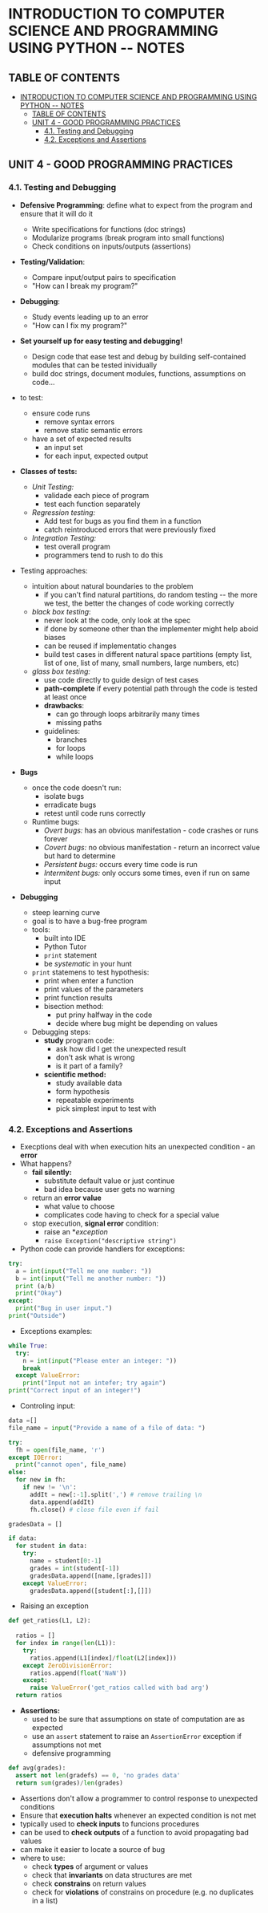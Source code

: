 # INTRODUCTION TO COMPUTER SCIENCE AND PROGRAMMING USING PYTHON -- NOTES

## TABLE OF CONTENTS

- [INTRODUCTION TO COMPUTER SCIENCE AND PROGRAMMING USING PYTHON -- NOTES](#introduction-to-computer-science-and-programming-using-python----notes)
  - [TABLE OF CONTENTS](#table-of-contents)
  - [UNIT 4 - GOOD PROGRAMMING PRACTICES](#unit-4---good-programming-practices)
    - [4.1. Testing and Debugging](#41-testing-and-debugging)
    - [4.2. Exceptions and Assertions](#42-exceptions-and-assertions)

## UNIT 4 - GOOD PROGRAMMING PRACTICES

### 4.1. Testing and Debugging

- **Defensive Programming**: define what to expect from the program and ensure that it will do it
  - Write specifications for functions (doc strings)
  - Modularize programs (break program into small functions)
  - Check conditions on inputs/outputs (assertions)
- **Testing/Validation**:
  - Compare input/output pairs to specification
  - "How can I break my program?"
- **Debugging**:
  - Study events leading up to an error
  - "How can I fix my program?"
  
- **Set yourself up for easy testing and debugging!**
  - Design code that ease test and debug by building self-contained modules that can be tested inividually
  - build doc strings, document modules, functions, assumptions on code...

- to test:
  - ensure code runs
    - remove syntax errors
    - remove static semantic errors
  - have a set of expected results
    - an input set
    - for each input, expected output

- **Classes of tests:**
  - *Unit Testing:*
    - validade each piece of program
    - test each function separately
  - *Regression testing:*
    - Add test for bugs as you find them in a function
    - catch reintroduced errors that were previously fixed
  - *Integration Testing:*
    - test overall program
    - programmers tend to rush to do this

- Testing approaches:
  - intuition about natural boundaries to the problem
    - if you can't find natural partitions, do random testing -- the more we test, the better the changes of code working correctly
  - *black box testing*:
    - never look at the code, only look at the spec
    - if done by someone other than the implementer might help aboid biases
    - can be reused if implementatio changes
    - build test cases in different natural space partitions (empty list, list of one, list of many, small numbers, large numbers, etc)
  - *glass box testing:*
    - use code directly to guide design of test cases
    - **path-complete** if every potential path through the code is tested at least once
    - **drawbacks**:
      - can go through loops arbitrarily many times
      - missing paths
    - guidelines:
      - branches
      - for loops
      - while loops

- **Bugs**
  - once the code doesn't run:
    - isolate bugs
    - erradicate bugs
    - retest until code runs correctly
  - Runtime bugs:
    - *Overt bugs:* has an obvious manifestation - code crashes or runs forever
    - *Covert bugs:* no obvious manifestation - return an incorrect value but hard to determine
    - *Persistent bugs:* occurs every time code is run
    - *Intermitent bugs:* only occurs some times, even if run on same input

- **Debugging**
  - steep learning curve
  - goal is to have a bug-free program
  - tools:
    - built into IDE
    - Python Tutor
    - `print` statement
    - be *systematic* in your hunt
  - `print` statemens to test hypothesis:
    - print when enter a function
    - print values of the parameters
    - print function results
    - bisection method:
      - put priny halfway in the code
      - decide where bug might be depending on values
  - Debugging steps:
    - **study** program code:
      - ask how did I get the unexpected result
      - don't ask what is wrong
      - is it part of a family?
    - **scientific method:**
      - study available data
      - form hypothesis
      - repeatable experiments
      - pick simplest input to test with

### 4.2. Exceptions and Assertions

- Execptions deal with when execution hits an unexpected condition - an **error**
- What happens?
  - **fail silently:**
    - substitute default value or just continue
    - bad idea because user gets no warning
  - return an **error value**
    - what value to choose
    - complicates code having to check for a special value
  - stop execution, **signal error** condition:
    - raise an **exception*
    - `raise Exception("descriptive string")`
- Python code can provide handlers for exceptions:

```python
try:
  a = int(input("Tell me one number: "))
  b = int(input("Tell me another number: "))
  print (a/b)
  print("Okay")
except:
  print("Bug in user input.")
print("Outside")
```

- Exceptions examples:

```python
while True:
  try:
    n = int(input("Please enter an integer: "))
    break
  except ValueError:
    print("Input not an intefer; try again")
print("Correct input of an integer!")
```

- Controling input:

```python
data =[]
file_name = input("Provide a name of a file of data: ")

try:
  fh = open(file_name, 'r')
except IOError:
  print("cannot open", file_name)
else:
  for new in fh:
    if new != '\n':
      addIt = new[:-1].split(',') # remove trailing \n
      data.append(addIt)
      fh.close() # close file even if fail

gradesData = []

if data:
  for student in data:
    try:
      name = student[0:-1]
      grades = int(student[-1])
      gradesData.append([name,[grades]])
    except ValueError:
      gradesData.append([student[:],[]])
```

- Raising an exception

```python
def get_ratios(L1, L2):
  
  ratios = []
  for index in range(len(L1)):
    try:
      ratios.append(L1[index]/float(L2[index]))
    except ZeroDivisionError:
      ratios.append(float('NaN'))
    except:
      raise ValueError('get_ratios called with bad arg')
  return ratios
```

- **Assertions:**
  - used to be sure that assumptions on state of computation are as expected
  - use an `assert` statement to raise an `AssertionError` exception if assumptions not met
  - defensive programming

```python
def avg(grades):
  assert not len(gradefs) == 0, 'no grades data'
  return sum(grades)/len(grades)
```

- Assertions don't allow a programmer to control response to unexpected conditions
- Ensure that **execution halts** whenever an expected condition is not met
- typically used to **check inputs** to funcions procedures
- can be used to **check outputs** of a function to avoid propagating bad values
- can make it easier to locate a source of bug
- where to use:
  - check **types** of argument or values
  - check that **invariants** on data structures are met
  - check **constrains** on return values
  - check for **violations** of constrains on procedure (e.g. no duplicates in a list)
